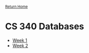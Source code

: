 <small>[Return Home](../../README.md)</small>

# CS 340 Databases

- [Week 1](week1.md)
- [Week 2](week2.md)
<!-- - - [Week 4](week4.md)
- [Week 5](week5.md)
- [Week 6](week6.md)
- [Week 7](week7.md)
- [Week 8](week8.md) -->
